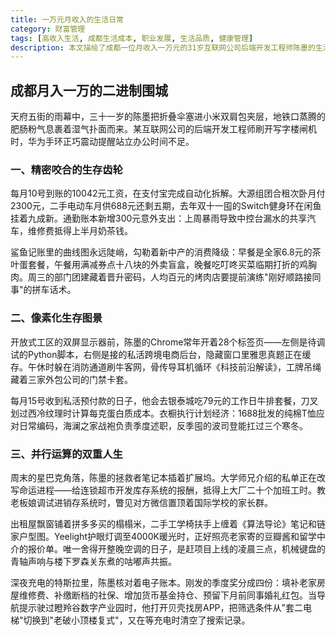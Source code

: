 ```yaml
---
title: 一万元月收入的生活日常
category: 财富管理
tags: [高收入生活, 成都生活成本, 职业发展, 生活品质, 健康管理]
description: 本文描绘了成都一位月收入一万元的31岁互联网公司后端开发工程师陈墨的生活状态。面对生活成本与职场压力，陈墨通过细致规划和管理个人财务，在住房、通勤、饮食等方面精打细算，努力维持生活品质。文章展示了他在忙碌的工作之余，如何寻找工作与生活的平衡，并为未来做准备，反映了大城市中青年职场人的真实生活挑战与应对策略。无论是处理日常工作还是探索副业机会，陈墨都在为提升自己的生活质量而不懈努力。
---
```

## 成都月入一万的二进制围城
 
 天府五街的雨幕中，三十一岁的陈墨把折叠伞塞进小米双肩包夹层，地铁口蒸腾的肥肠粉气息裹着湿气扑面而来。某互联网公司的后端开发工程师刷开写字楼闸机时，华为手环正巧震动提醒站立办公时间不足。
 
### 一、精密咬合的生存齿轮
 每月10号到账的10042元工资，在支付宝完成自动化拆解。大源组团合租次卧月付2300元，二手电动车月供688元还剩五期，去年双十一囤的Switch健身环在闲鱼挂着九成新。通勤账本新增300元意外支出：上周暴雨导致中控台漏水的共享汽车，维修费抵得上半月奶茶钱。
 
 鲨鱼记账里的曲线图永远陡峭，勾勒着新中产的消费降级：早餐是全家6.8元的茶叶蛋套餐，午餐用满减券点十八块的外卖盲盒，晚餐吃叮咚买菜临期打折的鸡胸肉。周三的部门团建藏着晋升密码，人均百元的烤肉店要提前演练"刚好顺路接同事"的拼车话术。
 
### 二、像素化生存图景
 开放式工区的双屏显示器前，陈墨的Chrome常年开着28个标签页——左侧是待调试的Python脚本，右侧是接的私活跨境电商后台，隐藏窗口里雅思真题正在缓存。午休时躲在消防通道刷牛客网，骨传导耳机循环《科技前沿解读》，工牌吊绳藏着三家外包公司的门禁卡套。
 
 每月15号收到私活预付款的日子，他会去银泰城吃79元的工作日牛排套餐，刀叉划过西冷纹理时计算每克蛋白质成本。衣橱执行计划经济：1688批发的纯棉T恤应对日常编码，海澜之家战袍负责季度述职，反季囤的波司登能扛过三个寒冬。
 
### 三、并行运算的双重人生
 周末的星巴克角落，陈墨的拯救者笔记本插着扩展坞。大学师兄介绍的私单正在改写命运进程——给连锁超市开发库存系统的报酬，抵得上大厂二十个加班工时。教老板娘调试进销存系统时，瞥见对方微信置顶着国际学校的家长群。
 
 出租屋飘窗铺着拼多多买的榻榻米，二手工学椅扶手上缠着《算法导论》笔记和链家户型图。Yeelight护眼灯调至4000K暖光时，正好照亮老家寄的豆瓣酱和留学中介的报价单。唯一舍得开整晚空调的日子，是赶项目上线的凌晨三点，机械键盘的青轴声响与楼下罗森关东煮的咕嘟声共振。
 
 深夜充电的特斯拉里，陈墨核对着电子账本。刚发的季度奖分成四份：填补老家房屋维修费、补缴断档的社保、增加货币基金持仓、预留下月前同事婚礼红包。当导航提示驶过瞪羚谷数字产业园时，他打开贝壳找房APP，把筛选条件从"套二电梯"切换到"老破小顶楼复式"，又在等充电时清空了搜索记录。